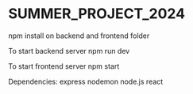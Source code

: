 # SUMMER_PROJECT_2024

 npm install on backend and frontend folder

To start backend server
npm run dev

To start frontend server
npm start


Dependencies:
express
nodemon
node.js
react